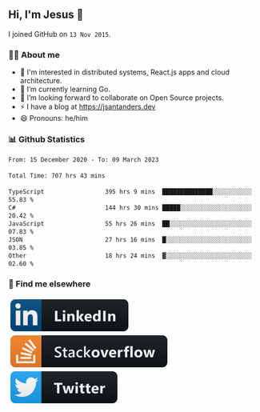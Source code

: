 ## Hi, I'm Jesus 👋

I joined GitHub on `13 Nov 2015`.

<!-- Talking about you -->

### 👨‍💻 About me

- 👦 I'm interested in distributed systems, React.js apps and cloud architecture.
- 🌱 I’m currently learning Go.
- 👯 I’m looking forward to collaborate on Open Source projects.
- ⚡️ I have a blog at <https://jsantanders.dev>
- 😄 Pronouns: he/him

### 📊 Github Statistics

<!--START_SECTION:waka-->

```text
From: 15 December 2020 - To: 09 March 2023

Total Time: 707 hrs 43 mins

TypeScript                 395 hrs 9 mins  ██████████████░░░░░░░░░░░   55.83 %
C#                         144 hrs 30 mins █████░░░░░░░░░░░░░░░░░░░░   20.42 %
JavaScript                 55 hrs 26 mins  ██░░░░░░░░░░░░░░░░░░░░░░░   07.83 %
JSON                       27 hrs 16 mins  █░░░░░░░░░░░░░░░░░░░░░░░░   03.85 %
Other                      18 hrs 24 mins  ▓░░░░░░░░░░░░░░░░░░░░░░░░   02.60 %
```

<!--END_SECTION:waka-->

### 📢 Find me elsewhere

<p>
  <a target="_blank" href="https://linkedin.com/in/jsantanders">
    <img src="https://github.com/jsantanders/jsantanders/blob/master/img/linkedin.svg" alt="LinkedIn" style="vertical-align:top; margin:4px">
  </a>
  
  <a target="_blank" href="https://stackoverflow.com/users/7318331/jesus-santander">
    <img src="https://github.com/jsantanders/jsantanders/blob/master/img/stackoverflow.svg" alt="StackOverflow" style="vertical-align:top; margin:4px">
  </a>
  
  <a target="_blank" href="http://twitter.com/jsantanders">
    <img src="https://github.com/jsantanders/jsantanders/blob/master/img/twitter.svg" alt="Twitter" style="vertical-align:top; margin:4px">
  </a>
</p>
